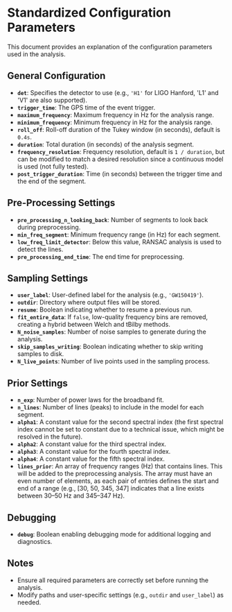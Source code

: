 # Standardized Configuration Parameters

This document provides an explanation of the configuration parameters used in the analysis. 

## General Configuration
- **`det`**: Specifies the detector to use (e.g., `'H1'` for LIGO Hanford, 'L1' and 'V1' are also supported).
- **`trigger_time`**: The GPS time of the event trigger.
- **`maximum_frequency`**: Maximum frequency in Hz for the analysis range.
- **`minimum_frequency`**: Minimum frequency in Hz for the analysis range.
- **`roll_off`**: Roll-off duration of the Tukey window (in seconds), default is `0.4s`.
- **`duration`**: Total duration (in seconds) of the analysis segment.
- **`frequency_resolution`**: Frequency resolution, default is `1 / duration`, but can be modified to match a desired resolution since a continuous model is used (not fully tested).
- **`post_trigger_duration`**: Time (in seconds) between the trigger time and the end of the segment.

## Pre-Processing Settings
- **`pre_processing_n_looking_back`**: Number of segments to look back during preprocessing.
- **`min_freq_segment`**: Minimum frequency range (in Hz) for each segment.
- **`low_freq_limit_detector`**: Below this value, RANSAC analysis is used to detect the lines.
- **`pre_processing_end_time`**: The end time for preprocessing.

## Sampling Settings
- **`user_label`**: User-defined label for the analysis (e.g., `'GW150419'`).
- **`outdir`**: Directory where output files will be stored.
- **`resume`**: Boolean indicating whether to resume a previous run.
- **`fit_entire_data`**: If `false`, low-quality frequency bins are removed, creating a hybrid between Welch and tBilby methods.
- **`N_noise_samples`**: Number of noise samples to generate during the analysis.
- **`skip_samples_writing`**: Boolean indicating whether to skip writing samples to disk.
- **`N_live_points`**: Number of live points used in the sampling process.

## Prior Settings
- **`n_exp`**: Number of power laws for the broadband fit.
- **`n_lines`**: Number of lines (peaks) to include in the model for each segment.
- **`alpha1`**: A constant value for the second spectral index (the first spectral index cannot be set to constant due to a technical issue, which might be resolved in the future).
- **`alpha2`**: A constant value for the third spectral index.
- **`alpha3`**: A constant value for the fourth spectral index.
- **`alpha4`**: A constant value for the fifth spectral index.
- **`lines_prior`**: An array of frequency ranges (Hz) that contains lines. This will be added to the preprocessing analysis. The array must have an even number of elements, as each pair of entries defines the start and end of a range (e.g., [30, 50, 345, 347] indicates that a line exists between 30–50 Hz and 345–347 Hz).
  
## Debugging
- **`debug`**: Boolean enabling debugging mode for additional logging and diagnostics.

## Notes
- Ensure all required parameters are correctly set before running the analysis.
- Modify paths and user-specific settings (e.g., `outdir` and `user_label`) as needed.
